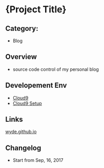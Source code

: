 {Project Title}
===

## Category:
- Blog 

## Overview
- source code control of my personal blog

## Developement Env
- [Cloud9](https://c9.io)
- [Cloud9 Setup](https://wyde.github.io/2017/10/04/Setting-up-Cloud9-Dev-Environment/)

## Links
[wyde.github.io](https://wyde.github.io/)

## Changelog
- Start from Sep, 16, 2017 

